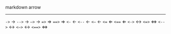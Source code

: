   markdown   arrow
  ---------- -----------------------
  `->`       $\rightarrow$
  `-->`      $\longrightarrow$
  `–>`       $\longrightarrow$
  `=>`       $\Rightarrow$
  `==>`      $\Longrightarrow$
  `<-`       $\leftarrow$
  `<--`      $\longleftarrow$
  `<–`       $\longleftarrow$
  `<=`       $\Leftarrow$
  `<==`      $\Longleftarrow$
  `<->`      $\leftrightarrow$
  `<=>`      $\Leftrightarrow$
  `<-->`     $\longleftrightarrow$
  `<–>`      $\longleftrightarrow$
  `<==>`     $\Longleftrightarrow$


